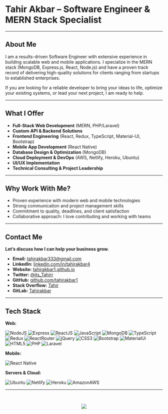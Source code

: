 # Tahir Akbar – Software Engineer & MERN Stack Specialist

---

## About Me

I am a results-driven Software Engineer with extensive experience in building scalable web and mobile applications. I specialize in the MERN stack (MongoDB, Express.js, React, Node.js) and have a proven track record of delivering high-quality solutions for clients ranging from startups to established enterprises.

If you are looking for a reliable developer to bring your ideas to life, optimize your existing systems, or lead your next project, I am ready to help.

---

## What I Offer

- **Full-Stack Web Development** (MERN, PHP/Laravel)
- **Custom API & Backend Solutions**
- **Frontend Engineering** (React, Redux, TypeScript, Material-UI, Bootstrap)
- **Mobile App Development** (React Native)
- **Database Design & Optimization** (MongoDB)
- **Cloud Deployment & DevOps** (AWS, Netlify, Heroku, Ubuntu)
- **UI/UX Implementation**
- **Technical Consulting & Project Leadership**

---

## Why Work With Me?

- Proven experience with modern web and mobile technologies
- Strong communication and project management skills
- Commitment to quality, deadlines, and client satisfaction
- Collaborative approach: I love contributing and working with teams

---

## Contact Me

**Let’s discuss how I can help your business grow.**

- **Email:** [tahirakbar333@gmail.com](mailto:tahirakbar333@gmail.com)
- **LinkedIn:** [linkedin.com/in/tahirakbar4](https://www.linkedin.com/in/tahirakbar4/)
- **Website:** [tahirakbar1.github.io](https://tahirakbar1.github.io/)
- **Twitter:** [@its_Tahirr](https://twitter.com/its_Tahirr)
- **GitHub:** [github.com/tahirakbar1](https://github.com/tahirakbar1)
- **Stack Overflow:** [Tahir](https://stackoverflow.com/users/9527069/tahir)
- **GitLab:** [Tahirakbar](https://gitlab.com/tahirakbar)

---

## Tech Stack

**Web:**

![NodeJS](https://img.shields.io/badge/Node.js-43853D?style=for-the-badge&logo=node.js&logoColor=white)
![Express](https://img.shields.io/badge/Express.js-404D59?style=for-the-badge)
![ReactJS](https://img.shields.io/badge/React-20232A?style=for-the-badge&logo=react&logoColor=61DAFB)
![JavaScript](https://img.shields.io/badge/JavaScript-F7DF1E?style=for-the-badge&logo=javascript&logoColor=black)
![MongoDB](https://img.shields.io/badge/MongoDB-4EA94B?style=for-the-badge&logo=mongodb&logoColor=white)
![TypeScript](https://img.shields.io/badge/TypeScript-007ACC?style=for-the-badge&logo=typescript&logoColor=white)
![Redux](https://img.shields.io/badge/Redux-593D88?style=for-the-badge&logo=redux&logoColor=white)
![ReactRouter](https://img.shields.io/badge/React_Router-CA4245?style=for-the-badge&logo=react-router&logoColor=white)
![jQuery](https://img.shields.io/badge/jQuery-0769AD?style=for-the-badge&logo=jquery&logoColor=white)
![CSS3](https://img.shields.io/badge/css3-%231572B6.svg?style=for-the-badge&logo=css3&logoColor=white)
![Bootstrap](https://img.shields.io/badge/Bootstrap-563D7C?style=for-the-badge&logo=bootstrap&logoColor=white)
![MaterialUi](https://img.shields.io/badge/Material--UI-0081CB?style=for-the-badge&logo=material-ui&logoColor=white)
![HTML5](https://img.shields.io/badge/html5-%23E34F26.svg?style=for-the-badge&logo=html5&logoColor=white)
![PHP](https://img.shields.io/badge/PHP-777BB4?style=for-the-badge&logo=php&logoColor=white)
![Laravel](https://img.shields.io/badge/Laravel-FF2D20?style=for-the-badge&logo=laravel&logoColor=white)

**Mobile:**

![React Native](https://img.shields.io/badge/React_Native-20232A?style=for-the-badge&logo=react&logoColor=61DAFB)

**Servers & Cloud:**

![Ubuntu](https://img.shields.io/badge/Ubuntu-E95420?style=for-the-badge&logo=ubuntu&logoColor=white)
![Netlify](https://img.shields.io/badge/Netlify-00C7B7?style=for-the-badge&logo=netlify&logoColor=white)
![Heroku](https://img.shields.io/badge/Heroku-430098?style=for-the-badge&logo=heroku&logoColor=white)
![AmazonAWS](https://img.shields.io/badge/Amazon_AWS-232F3E?style=for-the-badge&logo=amazon-aws&logoColor=white)

---

<!-- Optional: Add a portfolio/projects section or testimonials here for even more impact -->

 

<br/>


<p align="center"><img src="https://github-readme-streak-stats.herokuapp.com/?user=tahirakbar1&theme=dark&ring=FFB19A&hide_border=true&currStreakNum=F6A085&fire=F6A085&currStreakLabel=F6A085"></p>


 
